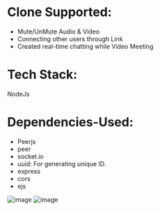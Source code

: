 # Clone Supported:
- Mute/UnMute Audio & Video
- Connecting other users through Link
- Created real-time chatting while Video Meeting

# Tech Stack: 
NodeJs

# Dependencies-Used:
- Peerjs
- peer
- socket.io
- uuid: For generating unique ID.
- express
- cors
- ejs

![image](https://github.com/user-attachments/assets/56e48573-e17b-409a-9e69-73e1f5767fd2)
![image](https://github.com/user-attachments/assets/6c4912f6-e047-4634-8778-3ca827877bf7)

